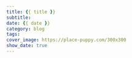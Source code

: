 ```yaml
---
title: {{ title }}
subtitle: 
date: {{ date }}
category: blog
tags:
cover_image: https://place-puppy.com/300x300
show_date: true
---
```

